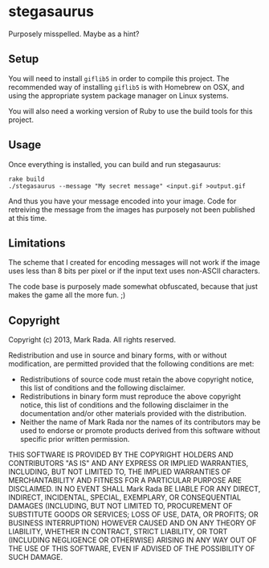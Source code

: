 # stegasaurus

Purposely misspelled. Maybe as a hint?


## Setup

You will need to install `giflib5` in order to compile this project.
The recommended way of installing `giflib5` is with Homebrew on OSX,
and using the appropriate system package manager on Linux systems.

You will also need a working version of Ruby to use the build tools
for this project.


## Usage

Once everything is installed, you can build and run stegasaurus:

    rake build
    ./stegasaurus --message "My secret message" <input.gif >output.gif

And thus you have your message encoded into your image. Code for
retreiving the message from the images has purposely not been
published at this time.


## Limitations

The scheme that I created for encoding messages will not work if the
image uses less than 8 bits per pixel or if the input text uses
non-ASCII characters.

The code base is purposely made somewhat obfuscated, because that just
makes the game all the more fun. ;)


## Copyright

Copyright (c) 2013, Mark Rada.
All rights reserved.

Redistribution and use in source and binary forms, with or without
modification, are permitted provided that the following conditions are met:

* Redistributions of source code must retain the above copyright
  notice, this list of conditions and the following disclaimer.
* Redistributions in binary form must reproduce the above copyright
  notice, this list of conditions and the following disclaimer in the
  documentation and/or other materials provided with the distribution.
* Neither the name of Mark Rada nor the names of its
  contributors may be used to endorse or promote products derived
  from this software without specific prior written permission.

THIS SOFTWARE IS PROVIDED BY THE COPYRIGHT HOLDERS AND CONTRIBUTORS "AS IS" AND
ANY EXPRESS OR IMPLIED WARRANTIES, INCLUDING, BUT NOT LIMITED TO, THE IMPLIED
WARRANTIES OF MERCHANTABILITY AND FITNESS FOR A PARTICULAR PURPOSE ARE
DISCLAIMED. IN NO EVENT SHALL Mark Rada BE LIABLE FOR ANY
DIRECT, INDIRECT, INCIDENTAL, SPECIAL, EXEMPLARY, OR CONSEQUENTIAL
DAMAGES (INCLUDING, BUT NOT LIMITED TO, PROCUREMENT OF SUBSTITUTE
GOODS OR SERVICES; LOSS OF USE, DATA, OR PROFITS; OR BUSINESS
INTERRUPTION) HOWEVER CAUSED AND ON ANY THEORY OF LIABILITY, WHETHER
IN CONTRACT, STRICT LIABILITY, OR TORT (INCLUDING NEGLIGENCE OR
OTHERWISE) ARISING IN ANY WAY OUT OF THE USE OF THIS SOFTWARE, EVEN IF
ADVISED OF THE POSSIBILITY OF SUCH DAMAGE.

